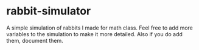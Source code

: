 # rabbit-simulator
A simple simulation of rabbits I made for math class. Feel free to add more variables to the simulation to make it more detailed. Also if you do add them, document them.
